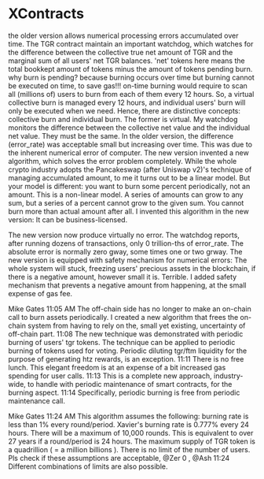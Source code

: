 # XContracts
the older version allows numerical processing errors accumulated over time.
The TGR contract maintain an important watchdog,
which watches for the difference between the collective true net amount of TGR and the marginal sum of all users' net TGR balances.
'net' tokens here means the total bookkept amount of tokens minus the amount of tokens pending burn.
why burn is pending? because burning occurs over time but burning cannot be executed on time, to save gas!!!
on-time burning would require to scan all (millions of) users to burn from each of them every 12 hours.
So, a virtual collective burn is managed every 12 hours, and individual users' burn will only be executed when we need.
Hence, there are distinctive concepts: collective burn and individual burn. The former is virtual.
My watchdog monitors the difference between the collective net value and the individual net value. They must be the same.
In the older version, the difference (error_rate) was acceptable small but increasing over time. This was due to the inherent numerical error of computer.
The new version invented a new algorithm, which solves the error problem completely.
While the whole crypto industry adopts the Pancakeswap (after Uniswap v2)'s technique of managing accumulated amount, to me it turns out to be a linear model.
But your model is different: you want to burn some percent periodically, not an amount. This is a non-linear model.
A series of amounts can grow to any sum, but a series of a percent cannot grow to the given sum. You cannot burn more than actual amount after all.
I invented this algorithm in the new version: It can be business-licensed.

The new version now produce virtually no error.
The watchdog reports, after running dozens of transactions, only 0 trillion-ths of error_rate.
The absolute error is normally zero gway, some times one or two grway.
The new version is equipped with safety mechanism for numerical errors:
The whole system will stuck, freezing users' precious assets in the blockchain, if there is a negative amount, however small it is. Terrible.
I added safety mechanism that prevents a negative amount from happening, at the small expense of gas fee.


Mike Gates
  11:05 AM
The off-chain side has no longer to make an on-chain call to burn assets periodically.
I created a new algorithm that frees the on-chain system from having to rely on the, small yet existing, uncertainty of off-chain part.
11:08
The new technique was demonstrated with periodic burning of users' tgr tokens.
The technique can be applied to periodic burning of tokens used for voting.
Periodic diluting tgr/ftm liquidity for the purpose of generating htz rewards, is an exception.
11:11
There is no free lunch. This elegant freedom is at an expense of a bit increased gas spending for user calls.
11:13
This is a complete new approach, industry-wide, to handle with periodic maintenance of smart contracts, for the burning aspect.
11:14
Specifically, periodic burning is free from periodic maintenance call.


Mike Gates
  11:24 AM
This algorithm assumes the following:
burning rate is less than 1% every round/period. Xavier's burning rate is 0.777% every 24 hours.
There will be a maximum of 10,000 rounds. This is equivalent to over 27 years if a round/period is 24 hours.
The maximum supply of TGR token is a quadrillion ( = a million billions ).
There is no limit of the number of users.
Pls check if these assumptions are acceptable, 
@Zer 0
, 
@Ash
11:24
Different combinations of limits are also possible.